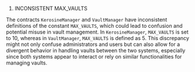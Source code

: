 1)  INCONSISTENT MAX_VAULTS

The contracts `KerosineManager` and `VaultManager` have inconsistent definitions of the constant `MAX_VAULTS`, which could lead to confusion and potential misuse in vault management. In `KerosineManager`, `MAX_VAULTS` is set to 10, whereas in `VaultManager`, `MAX_VAULTS` is defined as 5. This discrepancy might not only confuse administrators and users but can also allow for a divergent behavior in handling vaults between the two systems, especially since both systems appear to interact or rely on similar functionalities for managing vaults.